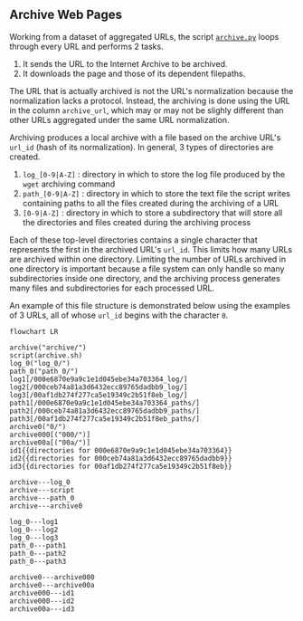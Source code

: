 ## Archive Web Pages

Working from a dataset of aggregated URLs, the script [`archive.py`](../src/archive/archive.py) loops through every URL and performs 2 tasks.

1. It sends the URL to the Internet Archive to be archived.
2. It downloads the page and those of its dependent filepaths.

The URL that is actually archived is not the URL's normalization because the normalization lacks a protocol. Instead, the archiving is done using the URL in the column `archive_url`, which may or may not be slighly different than other URLs aggregated under the same URL normalization.

Archiving produces a local archive with a file based on the archive URL's `url_id` (hash of its normalization). In general, 3 types of directories are created.

1. `log_[0-9|A-Z]` : directory in which to store the log file produced by the `wget` archiving command
2. `path_[0-9|A-Z]` : directory in which to store the text file the script writes containing paths to all the files created during the archiving of a URL
3. `[0-9|A-Z]` : directory in which to store a subdirectory that will store all the directories and files created during the archiving process

Each of these top-level directories contains a single character that represents the first in the archived URL's `url_id`. This limits how many URLs are archived within one directory. Limiting the number of URLs archived in one directory is important because a file system can only handle so many subdirectories inside one directory, and the archiving process generates many files and subdirectories for each processed URL.

An example of this file structure is demonstrated below using the examples of 3 URLs, all of whose `url_id` begins with the character `0`.

```mermaid
flowchart LR

archive("archive/")
script(archive.sh)
log_0("log_0/")
path_0("path_0/")
log1[/000e6870e9a9c1e1d045ebe34a703364_log/]
log2[/000ceb74a81a3d6432ecc89765dadbb9_log/]
log3[/00af1db274f277ca5e19349c2b51f8eb_log/]
path1[/000e6870e9a9c1e1d045ebe34a703364_paths/]
path2[/000ceb74a81a3d6432ecc89765dadbb9_paths/]
path3[/00af1db274f277ca5e19349c2b51f8eb_paths/]
archive0("0/")
archive000[("000/")]
archive00a[("00a/")]
id1{{directories for 000e6870e9a9c1e1d045ebe34a703364}}
id2{{directories for 000ceb74a81a3d6432ecc89765dadbb9}}
id3{{directories for 00af1db274f277ca5e19349c2b51f8eb}}

archive---log_0
archive---script
archive---path_0
archive---archive0

log_0---log1
log_0---log2
log_0---log3
path_0---path1
path_0---path2
path_0---path3

archive0---archive000
archive0---archive00a
archive000---id1
archive000---id2
archive00a---id3


```
